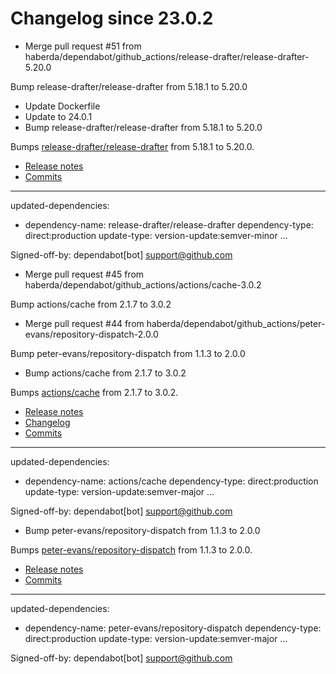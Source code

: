 # Changelog since 23.0.2
- Merge pull request #51 from haberda/dependabot/github_actions/release-drafter/release-drafter-5.20.0

Bump release-drafter/release-drafter from 5.18.1 to 5.20.0 
- Update Dockerfile 
- Update to 24.0.1 
- Bump release-drafter/release-drafter from 5.18.1 to 5.20.0

Bumps [release-drafter/release-drafter](https://github.com/release-drafter/release-drafter) from 5.18.1 to 5.20.0.
- [Release notes](https://github.com/release-drafter/release-drafter/releases)
- [Commits](https://github.com/release-drafter/release-drafter/compare/v5.18.1...v5.20.0)

---
updated-dependencies:
- dependency-name: release-drafter/release-drafter
  dependency-type: direct:production
  update-type: version-update:semver-minor
...

Signed-off-by: dependabot[bot] <support@github.com> 
- Merge pull request #45 from haberda/dependabot/github_actions/actions/cache-3.0.2

Bump actions/cache from 2.1.7 to 3.0.2 
- Merge pull request #44 from haberda/dependabot/github_actions/peter-evans/repository-dispatch-2.0.0

Bump peter-evans/repository-dispatch from 1.1.3 to 2.0.0 
- Bump actions/cache from 2.1.7 to 3.0.2

Bumps [actions/cache](https://github.com/actions/cache) from 2.1.7 to 3.0.2.
- [Release notes](https://github.com/actions/cache/releases)
- [Changelog](https://github.com/actions/cache/blob/main/RELEASES.md)
- [Commits](https://github.com/actions/cache/compare/v2.1.7...v3.0.2)

---
updated-dependencies:
- dependency-name: actions/cache
  dependency-type: direct:production
  update-type: version-update:semver-major
...

Signed-off-by: dependabot[bot] <support@github.com> 
- Bump peter-evans/repository-dispatch from 1.1.3 to 2.0.0

Bumps [peter-evans/repository-dispatch](https://github.com/peter-evans/repository-dispatch) from 1.1.3 to 2.0.0.
- [Release notes](https://github.com/peter-evans/repository-dispatch/releases)
- [Commits](https://github.com/peter-evans/repository-dispatch/compare/v1.1.3...v2.0.0)

---
updated-dependencies:
- dependency-name: peter-evans/repository-dispatch
  dependency-type: direct:production
  update-type: version-update:semver-major
...

Signed-off-by: dependabot[bot] <support@github.com> 
